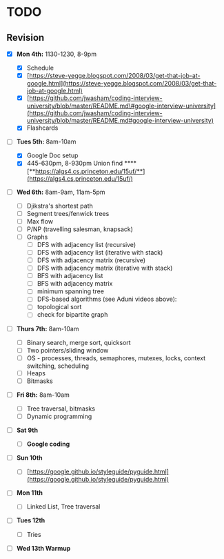 # TODO

## **Revision**

* [x] **Mon 4th:** 1130-1230, 8-9pm
  * [x] Schedule
  * [x] [https://steve-yegge.blogspot.com/2008/03/get-that-job-at-google.html](https://steve-yegge.blogspot.com/2008/03/get-that-job-at-google.html)
  * [x] [https://github.com/jwasham/coding-interview-university/blob/master/README.md\#google-interview-university](https://github.com/jwasham/coding-interview-university/blob/master/README.md#google-interview-university)
  * [x] Flashcards
* [ ] **Tues 5th:** 8am-10am
  * [x] Google Doc setup
  * [x] 445-630pm, 8-930pm Union find ****[**https://algs4.cs.princeton.edu/15uf/**](https://algs4.cs.princeton.edu/15uf/)
* [ ] **Wed 6th:** 8am-9am, 11am-5pm
  * [ ] Djikstra's shortest path
  * [ ] Segment trees/fenwick trees
  * [ ] Max flow
  * [ ] P/NP \(travelling salesman, knapsack\)
  * [ ] Graphs
    * [ ] DFS with adjacency list \(recursive\)
    * [ ] DFS with adjacency list \(iterative with stack\)
    * [ ] DFS with adjacency matrix \(recursive\)
    * [ ] DFS with adjacency matrix \(iterative with stack\)
    * [ ] BFS with adjacency list
    * [ ] BFS with adjacency matrix
    * [ ] minimum spanning tree
    * [ ] DFS-based algorithms \(see Aduni videos above\):
    * [ ] topological sort
    * [ ] check for bipartite graph
* [ ] **Thurs 7th:** 8am-10am
  * [ ] Binary search, merge sort, quicksort
  * [ ] Two pointers/sliding window
  * [ ] OS - processes, threads, semaphores, mutexes, locks, context switching, scheduling
  * [ ] Heaps
  * [ ] Bitmasks
* [ ] **Fri 8th:** 8am-10am
  * [ ] Tree traversal, bitmasks
  * [ ] Dynamic programming
* [ ] **Sat 9th**
  * [ ] **Google coding**
* [ ] **Sun 10th**
  * [ ] [https://google.github.io/styleguide/pyguide.html](https://google.github.io/styleguide/pyguide.html)
* [ ] **Mon 11th**
  * [ ] Linked List, Tree traversal
* [ ] **Tues 12th**
  * [ ] Tries
* [ ] **Wed 13th Warmup** 

